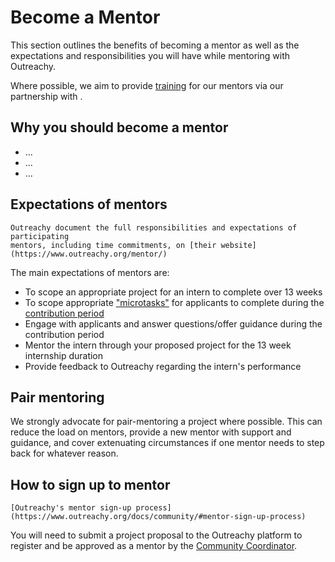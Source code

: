 # Become a Mentor

This section outlines the benefits of becoming a mentor as well as the
expectations and responsibilities you will have while mentoring with Outreachy.

Where possible, we aim to provide [training](partners:ols:mentor-training) for
our mentors via our partnership with [](partners:ols).

## Why you should become a mentor

- ...
- ...
- ...

## Expectations of mentors

```{seealso}
Outreachy document the full responsibilities and expectations of participating
mentors, including time commitments, on [their website](https://www.outreachy.org/mentor/)
```

The main expectations of mentors are:

- To scope an appropriate project for an intern to complete over 13 weeks
- To scope appropriate ["microtasks"](microtasks) for applicants to complete
  during the [contribution period](contribution-period)
- Engage with applicants and answer questions/offer guidance during the
  contribution period
- Mentor the intern through your proposed project for the 13 week internship
  duration
- Provide feedback to Outreachy regarding the intern's performance

## Pair mentoring

We strongly advocate for pair-mentoring a project where possible. This can
reduce the load on mentors, provide a new mentor with support and guidance,
and cover extenuating circumstances if one mentor needs to step back for
whatever reason.

## How to sign up to mentor

```{seealso}
[Outreachy's mentor sign-up process](https://www.outreachy.org/docs/community/#mentor-sign-up-process)
```

You will need to submit a project proposal to the Outreachy platform to
register and be approved as a mentor by the [Community Coordinator](comm-coord).

